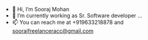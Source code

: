 - 👋 Hi, I’m Sooraj Mohan
- 🌱 I’m currently working as Sr. Software developer ...
- 📫 You can reach me at +919633218878 and soorajfreelanceracc@gmail.com

<!---
sooraj3035/sooraj3035 is a ✨ special ✨ repository because its `README.md` (this file) appears on your GitHub profile.
You can click the Preview link to take a look at your changes.
--->
